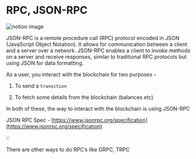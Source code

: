 # RPC, JSON-RPC

![notion image](https://www.notion.so/image/https%3A%2F%2Fprod-files-secure.s3.us-west-2.amazonaws.com%2F085e8ad8-528e-47d7-8922-a23dc4016453%2F81545c96-e973-4e37-b275-4bbbb5a7aaa2%2FScreenshot_2024-08-16_at_3.45.25_PM.png?table=block&id=288e18a7-7d01-405a-8f9a-8cea78402d2b&cache=v2)

JSON-RPC is a remote procedure call (RPC) protocol encoded in JSON (JavaScript Object Notation). It allows for communication between a client and a server over a network. JSON-RPC enables a client to invoke methods on a server and receive responses, similar to traditional RPC protocols but using JSON for data formatting.

As a user, you interact with the blockchain for two purposes -

1.  To send a `transction`

2.  To fetch some details from the blockchain (balances etc)

In both of these, the way to interact with the blockchain is using JSON-RPC

JSON RPC Spec - [https://www.jsonrpc.org/specification](https://www.jsonrpc.org/specification)

💡

There are other ways to do RPC’s like GRPC, TRPC